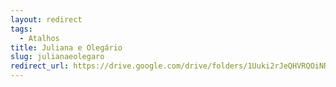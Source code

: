 ```yaml
---
layout: redirect
tags:
  - Atalhos
title: Juliana e Olegário
slug: julianaeolegaro
redirect_url: https://drive.google.com/drive/folders/1Uuki2rJeQHVRQOiNR4nRYkFXJneWbiDD?usp=drive_link
---
```

